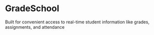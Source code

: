 # GradeSchool

Built for convenient access to real-time student information like grades, assignments, and attendance
